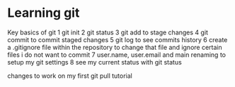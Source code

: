 # Learning git 

Key basics of git
1 git init 
2 git status 
3 git add to stage changes 
4 git commit to commit staged changes 
5 git log to see commits history 
6 create a .gitignore file within the repository to change that file and ignore certain files i do not want to commit 
7 user.name, user.email and main renaming to setup my git settings 
8 see my current status with git status 

changes to work on my first git pull tutorial 
